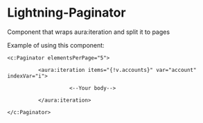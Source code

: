 # Lightning-Paginator
Component that wraps aura:iteration and split it to pages

Example of using this component:
```
<c:Paginator elementsPerPage="5">

          <aura:iteration items="{!v.accounts}" var="account" indexVar="i">

                    <--Your body-->
                                          
          </aura:iteration>
          
</c:Paginator>
```
